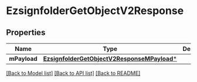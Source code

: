 # EzsignfolderGetObjectV2Response

## Properties
Name | Type | Description | Notes
------------ | ------------- | ------------- | -------------
**mPayload** | [**EzsignfolderGetObjectV2ResponseMPayload***](EzsignfolderGetObjectV2ResponseMPayload.md) |  | 

[[Back to Model list]](../README.md#documentation-for-models) [[Back to API list]](../README.md#documentation-for-api-endpoints) [[Back to README]](../README.md)


